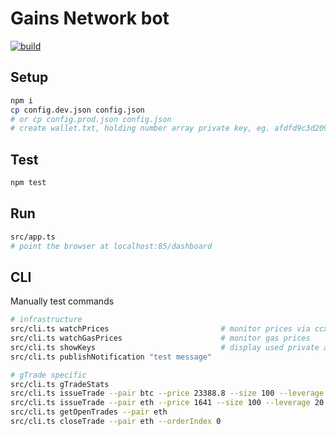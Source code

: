 # Gains Network bot

[![build](../../workflows/build/badge.svg)](../../actions/workflows/build.yml)

## Setup

```sh
npm i
cp config.dev.json config.json
# or cp config.prod.json config.json
# create wallet.txt, holding number array private key, eg. afdfd9c3d2095ef696594f6cedcae59e72dcd697e2a7521b1578140422a4f890
```

## Test

```sh
npm test
```

## Run

```sh
src/app.ts
# point the browser at localhost:85/dashboard
```

## CLI

Manually test commands

```sh
# infrastructure
src/cli.ts watchPrices                         # monitor prices via ccxt
src/cli.ts watchGasPrices                      # monitor gas prices
src/cli.ts showKeys                            # display used private and public keys
src/cli.ts publishNotification "test message"

# gTrade specific
src/cli.ts gTradeStats
src/cli.ts issueTrade --pair btc --price 23388.8 --size 100 --leverage 20 --stopLoss 0 --takeProfit 23398 --slippage 0.01
src/cli.ts issueTrade --pair eth --price 1641 --size 100 --leverage 20 --stopLoss 0 --takeProfit 1650 --slippage 0.01
src/cli.ts getOpenTrades --pair eth
src/cli.ts closeTrade --pair eth --orderIndex 0
```
